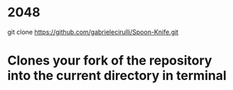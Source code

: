 2048
====
git clone https://github.com/gabrielecirulli/Spoon-Knife.git
# Clones your fork of the repository into the current directory in terminal
